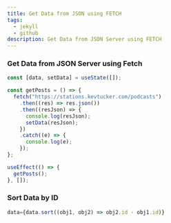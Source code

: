 ```yaml
---
title: Get Data from JSON using FETCH
tags:
  - jekyll
  - github
description: Get Data from JSON Server using FETCH
---
```


### Get Data from JSON Server using Fetch

```javascript
const [data, setData] = useState([]);

const getPosts = () => {
  fetch("https://stations.kevtucker.com/podcasts")
    .then((res) => res.json())
    .then((resJson) => {
      console.log(resJson);
      setData(resJson);
    })
    .catch((e) => {
      console.log(e);
    });
};

useEffect(() => {
  getPosts();
}, []);
```

### Sort Data by ID

```javascript
data={data.sort((obj1, obj2) => obj2.id - obj1.id)}
```
